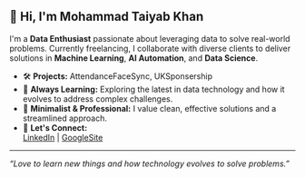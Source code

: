 ## 👋 Hi, I'm Mohammad Taiyab Khan

I'm a **Data Enthusiast** passionate about leveraging data to solve real-world problems. Currently freelancing, I collaborate with diverse clients to deliver solutions in **Machine Learning**, **AI Automation**, and **Data Science**.

- 🛠️ **Projects:** AttendanceFaceSync, UKSponsership
- 🌱 **Always Learning:** Exploring the latest in data technology and how it evolves to address complex challenges.
- 💼 **Minimalist & Professional:** I value clean, effective solutions and a streamlined approach.
- 🤝 **Let's Connect:**  
  [LinkedIn](https://www.linkedin.com/in/khanmohdtaiyab/) | [GoogleSite](https://sites.google.com/view/mohammadtaiyabkhan/)

---

*“Love to learn new things and how technology evolves to solve problems.”*
